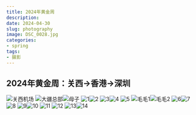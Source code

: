 ```yaml
---
title: 2024年黄金周
description: 
date: 2024-04-30
slug: photography
image: DSC_0028.jpg
categories:
- spring
tags:
- 摄影
---
```


## 2024年黄金周：关西→香港→深圳
![关西机场](DSC_0028.jpg)
![大疆总部](DSC_0051.jpg)![母子](DSC_0068.jpg)
![1](DSC_0071.jpg)![2](DSC_0074.jpg)
![3](DSC_0081.jpg)![4](DSC_0097.jpg)
![5](DSC_0121.jpg)
![毛毛1](DSC_0149.jpg)![毛毛2](DSC_0150.jpg)
![6](DSC_0181.jpg)![7](DSC_0192.jpg)
![8](DSC_0209.jpg)
![9](DSC_0219.jpg)![10](DSC_0221.jpg)
![11](DSC_0224.jpg)
![12](DSC_0246.jpg)
![13](DSC_0251.jpg)![14](DSC_0283.jpg)